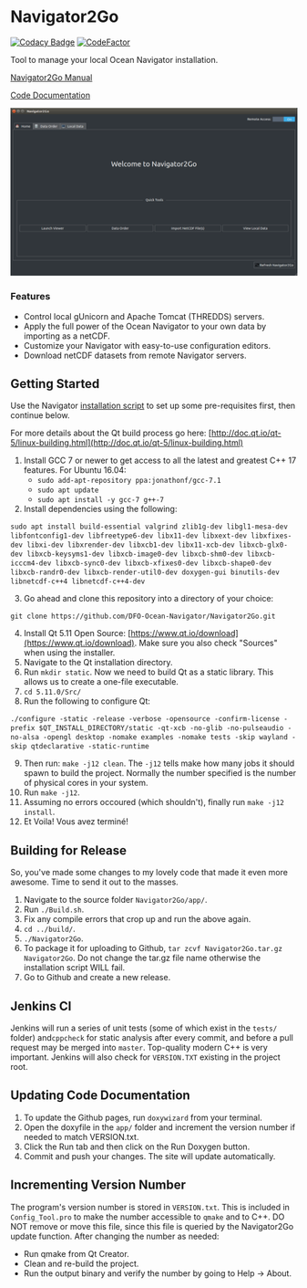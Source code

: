 # Navigator2Go

[![Codacy Badge](https://api.codacy.com/project/badge/Grade/32d9cc8cd9784783afc17c4e9bd3490e)](https://www.codacy.com/app/htmlboss/Ocean-Navigator-Config-Tool?utm_source=github.com&amp;utm_medium=referral&amp;utm_content=DFO-Ocean-Navigator/Ocean-Navigator-Config-Tool&amp;utm_campaign=Badge_Grade)
[![CodeFactor](https://www.codefactor.io/repository/github/dfo-ocean-navigator/navigator2go/badge)](https://www.codefactor.io/repository/github/dfo-ocean-navigator/navigator2go)

Tool to manage your local Ocean Navigator installation.

[Navigator2Go Manual](https://dfo-ocean-navigator.github.io/Navigator2GoTutorial/)

[Code Documentation](https://dfo-ocean-navigator.github.io/Navigator2Go/)

![Navigator2Go](screenshot.png "Navigator2Go Dashboard")

### Features
* Control local gUnicorn and Apache Tomcat (THREDDS) servers.
* Apply the full power of the Ocean Navigator to your own data by importing as a netCDF.
* Customize your Navigator with easy-to-use configuration editors.
* Download netCDF datasets from remote Navigator servers.

## Getting Started

Use the Navigator [installation script](https://raw.githubusercontent.com/DFO-Ocean-Navigator/Navigator-Installer/master/Installer_Linux.sh) to set up some pre-requisites first, then continue below.

For more details about the Qt build process go here: [http://doc.qt.io/qt-5/linux-building.html](http://doc.qt.io/qt-5/linux-building.html)

1. Install GCC 7 or newer to get access to all the latest and greatest C++ 17 features. For Ubuntu 16.04:
    * `sudo add-apt-repository ppa:jonathonf/gcc-7.1`
    * `sudo apt update`
    * `sudo apt install -y gcc-7 g++-7`
2. Install dependencies using the following:
```shell
sudo apt install build-essential valgrind zlib1g-dev libgl1-mesa-dev libfontconfig1-dev libfreetype6-dev libx11-dev libxext-dev libxfixes-dev libxi-dev libxrender-dev libxcb1-dev libx11-xcb-dev libxcb-glx0-dev libxcb-keysyms1-dev libxcb-image0-dev libxcb-shm0-dev libxcb-icccm4-dev libxcb-sync0-dev libxcb-xfixes0-dev libxcb-shape0-dev libxcb-randr0-dev libxcb-render-util0-dev doxygen-gui binutils-dev libnetcdf-c++4 libnetcdf-c++4-dev
```
3. Go ahead and clone this repository into a directory of your choice:
```shell
git clone https://github.com/DFO-Ocean-Navigator/Navigator2Go.git
```
4. Install Qt 5.11 Open Source: [https://www.qt.io/download](https://www.qt.io/download). Make sure you also check "Sources" when using the installer.
5. Navigate to the Qt installation directory.
6. Run `mkdir static`. Now we need to build Qt as a static library. This allows us to create a one-file executable.
7. `cd 5.11.0/Src/`
8. Run the following to configure Qt:
```shell
./configure -static -release -verbose -opensource -confirm-license -prefix $QT_INSTALL_DIRECTORY/static -qt-xcb -no-glib -no-pulseaudio -no-alsa -opengl desktop -nomake examples -nomake tests -skip wayland -skip qtdeclarative -static-runtime
```
9. Then run: `make -j12 clean`. The `-j12` tells make how many jobs it should spawn to build the project. Normally the number specified is the number of physical cores in your system.
10. Run `make -j12`.
11. Assuming no errors occoured (which shouldn't), finally run `make -j12 install`.
12. Et Voila! Vous avez terminé!

## Building for Release
So, you've made some changes to my lovely code that made it even more awesome. Time to send it out to the masses.
1. Navigate to the source folder `Navigator2Go/app/`.
2. Run `./Build.sh`.
3. Fix any compile errors that crop up and run the above again.
4. `cd ../build/`.
5. `./Navigator2Go`.
6. To package it for uploading to Github, `tar zcvf Navigator2Go.tar.gz Navigator2Go`. Do not change the tar.gz file name otherwise the installation script WILL fail.
7. Go to Github and create a new release.

## Jenkins CI
Jenkins will run a series of unit tests (some of which exist in the `tests/` folder) and`cppcheck` for static analysis after every commit, and before a pull request may be merged into `master`. Top-quality modern C++ is very important. Jenkins will also check for `VERSION.TXT` existing in the project root.

## Updating Code Documentation
1. To update the Github pages, run `doxywizard` from your terminal.
2. Open the doxyfile in the `app/` folder and increment the version number if needed to match VERSION.txt.
3. Click the Run tab and then click on the Run Doxygen button.
4. Commit and push your changes. The site will update automatically.

## Incrementing Version Number
The program's version number is stored in `VERSION.txt`. This is included in `Config_Tool.pro` to make the number accessible to `qmake` and to C++.
DO NOT remove or move this file, since this file is queried by the Navigator2Go update function.
After changing the number as needed:
* Run qmake from Qt Creator.
* Clean and re-build the project.
* Run the output binary and verify the number by going to Help -> About.
